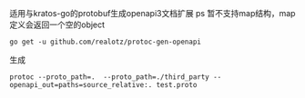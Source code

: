 
适用与kratos-go的protobuf生成openapi3文档扩展
ps 暂不支持map结构，map定义会返回一个空的object
```golang
go get -u github.com/realotz/protoc-gen-openapi
```
生成
```bigquery
protoc --proto_path=.  --proto_path=./third_party --openapi_out=paths=source_relative:. test.proto
```